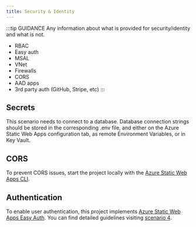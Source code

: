 ```yaml
---
title: Security & Identity
---
```


:::tip GUIDANCE
Any information about what is provided for security/identity and what is not.

- RBAC
- Easy auth
- MSAL
- VNet
- Firewalls
- CORS
- AAD apps
- 3rd party auth (GitHub, Stripe, etc)
  :::

## Secrets

This scenario needs to connect to a database. Database connection strings should be stored in the corresponding .env file, and either on the Azure Static Web Apps configuration tab, as remote Environment Variables, or in Key Vault.

## CORS

To prevent CORS issues, start the project locally with the [Azure Static Web Apps CLI](https://azure.github.io/static-web-apps-cli/).

## Authentication

To enable user authentication, this project implements [Azure Static Web Apps Easy Auth](https://docs.microsoft.com/azure/static-web-apps/authentication-authorization). You can find detailed guidelines visiting [scenario 4](/develop/scenario-4).
